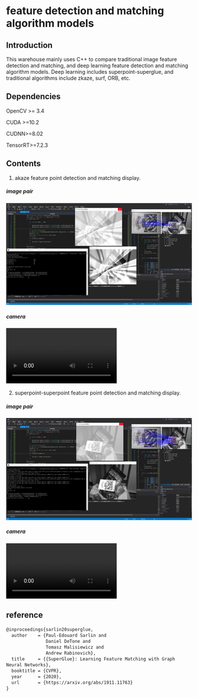 #                feature detection and matching algorithm models



## Introduction		

This warehouse mainly uses C++ to compare traditional image feature detection and matching, and deep learning feature detection and matching algorithm models. Deep learning includes superpoint-superglue, and traditional algorithms include zkaze, surf, ORB, etc.

## Dependencies

OpenCV >= 3.4

CUDA >=10.2

CUDNN>=8.02

TensorRT>=7.2.3

## Contents

1. akaze feature point detection and matching display.

##### image pair

![akaze-image](./image/akaze-image.png)

##### camera

<video src="./image/akaze-video.mp4"></video>

2. superpoint-superpoint feature point detection and matching display.

##### image pair

![superglue-image](./image/superpoint-superglue-image.png)

##### camera

<video src="./image/superpoint-superglue-video.mp4"></video>

## reference

```
@inproceedings{sarlin20superglue,
  author    = {Paul-Edouard Sarlin and
               Daniel DeTone and
               Tomasz Malisiewicz and
               Andrew Rabinovich},
  title     = {{SuperGlue}: Learning Feature Matching with Graph Neural Networks},
  booktitle = {CVPR},
  year      = {2020},
  url       = {https://arxiv.org/abs/1911.11763}
}
```

